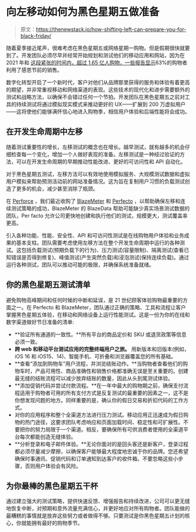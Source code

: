 # 向左移动如何为黑色星期五做准备

> 原文：<https://thenewstack.io/how-shifting-left-can-prepare-you-for-black-friday/>

随着夏季接近尾声，很难考虑在黑色星期五或网络星期一购物。但是假期很快就要到了。开发团队必须尽早并经常开始规划和测试他们的移动应用和网站，因为在 2021 年和 [这段紧张的时间内，超过 1.65 亿人购物，一些报告显示](https://protect-us.mimecast.com/s/UUpwC68MvvIo7Go2hp2uNV?domain=digitalcommerce360.com/)63%的购物者利用了感恩节前的销售。

数字化转型开启了一个新时代，客户对他们从品牌那里获得的服务和体验有着更高的期望，并非常重视移动和网络渠道的表现。这些技术的现代化和进步需要额外的测试和战略方法，以确保不会错过任何一个节拍。开发团队在黑色星期五之前对工具的持续测试将通过模拟现实模式来推动更好的 UX——扩展到 200 万虚拟用户——这将使他们能够满怀信心地进入购物季，相信用户体验和后端性能将会成功。

## **在开发生命周期中左移**

随着测试重要性的增长，左移测试的概念也在增长。越早测试，就有越多的机会仔细检查每一个变化，增加一个人做好表现的准备。左移测试是一种经过验证的方法，可以在开发生命周期的早期推动性能改进、更好的可访问性和 API 自动化。

对于黑色星期五测试，左移方法可以有效地使用模拟服务、大规模测试数据和虚拟用户模拟来帮助预测活动前的网站准备情况。这为旨在复制用户习惯的负载测试创造了更多的机会，减少甚至消除了瓶颈。

在 [Perforce](https://www.perforce.com/) ，我们最近收购了 [BlazeMeter](https://www.blazemeter.com/) 和 [Perfecto](https://www.perfecto.io/) ，以帮助确保左移和连续测试策略的成功，BlazeMeter 的 BlazeData 帮助可能缺少真实场景测试数据的团队，Per facto 允许公司更快地创建和执行他们的测试，规模更大，测试覆盖率更高。

引入各种功能、性能、安全性、API 和可访问性测试是在线购物用户体验和业务成果的基本支柱。团队需要考虑使用左移方法在整个开发生命周期中运行的各种测试。这包括负载测试(预期负载下的行为)、压力测试(容量限制)、隔离测试(查看已知错误是否得到修复)、峰值测试(产生突然负载)和浸泡测试(保持连续负载)。通过运行各种测试，团队可以推动可能的极限，并确保系统准备就绪。

## **你的黑色星期五测试清单**

避免购物高峰期间和任何时候的中断和延误，是 21 世纪顾客体验购物最重要的方面之一。在 Perfecto 和 BlazeMeter，团队通过正确的策略、工具和流程让客户掌握黑色星期五体验，在移动和网络设备上运行性能测试。这是一份为你的在线和数字渠道做好节日准备的清单:

*   **验证所有通道的一致性。**所有平台的商品定价和 SKU 或退货政策等信息必须一致。
*   **跨 web 和移动平台测试应用的完整终端用户之旅。** 用新版本和旧版本(例如，iOS 16 和 iOS15、14)、智能手机、可折叠和浏览器覆盖您的所有基础。
*   **查看“添加到购物车”用户流程，并浏览结账动作。**当购物者查看他们的购物车时，产品可用性、商品准确性和销售价格都准确无误是至关重要的。创建最无缝的结账流程可以减少放弃结账的数量，因此从头到尾测试体验。
*   **添加促销代码并尝试付款流程。**在一年中最大的购物期之前，确保支付流程适用于购物者可用的所有支付方式是反复测试的最重要的因素之一，这不是你想发现问题的地方。同样重要的是，确认你的假日交易和折扣代码的工作方式。
*   对你的应用程序和整个全渠道方法进行压力测试。移动应用正迅速成为假日购物的热门途径，这要求团队考虑响应和页面加载时间、稳定性和可扩展性。不要把你的努力局限于一个渠道。相反，要确保所有可供消费者使用的全渠道平台每次都能创造无缝体验。
*   **分析登录和电子邮件体验。**无论你面对的是回头客还是新客户，登录过程都必须尽量减少摩擦，以确保客户能够最大程度地忠诚于你的品牌。您还希望确保时事通讯、促销代码和订单通知到达客户的收件箱。不要忽略这些小步骤，否则用户体验会有风险。

## **为你最棒的黑色星期五**干杯

通过建立强大的测试策略，提供快速反馈、增强报告和持续改进，公司可以更无缝地恢复中断，对预期和意外流量充满信心，并更好地应对所有购物者。团队能做的最糟糕的事情就是放弃这些努力或者做得不够。只要测试是你黑色星期五计划的核心，你就能拥有最好的购物季节。

<svg xmlns:xlink="http://www.w3.org/1999/xlink" viewBox="0 0 68 31" version="1.1"><title>Group</title> <desc>Created with Sketch.</desc></svg>